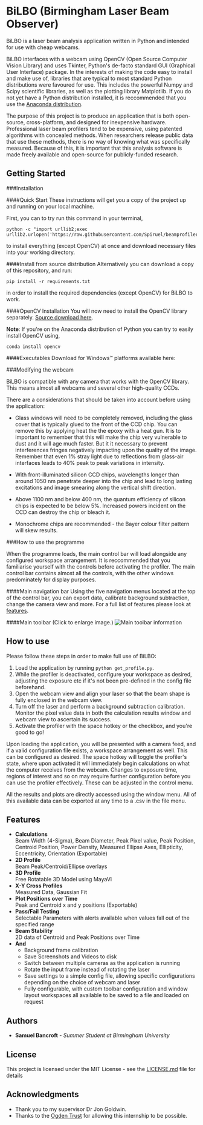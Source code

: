 # BiLBO (Birmingham Laser Beam Observer)

BiLBO is a laser beam analysis application written in Python and intended for use with cheap webcams.

BiLBO interfaces with a webcam using OpenCV (Open Source Computer Vision Library) and uses Tkinter, 
Python's de-facto standard GUI (Graphical User Interface) package.
In the interests of making the code easy to install and make use of, libraries that are typical to most standard Python distributions 
were favoured for use. This includes the powerful Numpy and Scipy scientific libraries, as well as the plotting library Matplotlib. 
If you do not yet have a Python distribution installed, it is reccommended that you use the [Anaconda distribution](https://www.continuum.io/downloads).

The purpose of this project is to produce an application that is both open-source, cross-platform, and designed for inexpensive hardware.
Professional laser beam profilers tend to be expensive, using patented algorithms with concealed methods.
When researchers release public data that use these methods, there is no way of knowing what was specifically measured.
Because of this, it is important that this analysis software is made freely available and open-source for publicly-funded research.

## Getting Started

###Installation

####Quick Start
These instructions will get you a copy of the project up and running on your local machine.

First, you can to try run this command in your terminal,

```
python -c "import urllib2;exec urllib2.urlopen('https://raw.githubusercontent.com/Spiruel/beamprofiler/master/installation.py').read()" 
```

to install everything (except OpenCV) at once and download necessary files into your working directory.

####Install from source distribution
Alternatively you can download a copy of this repository, and run:

```
pip install -r requirements.txt
```

in order to install the required dependencies (except OpenCV) for BiLBO to work. 

####OpenCV Installation
You will now need to install the OpenCV library separately. [Source download here](http://sourceforge.net/projects/opencvlibrary/files/opencv-win/).

**Note**: If you're on the Anaconda distribution of Python you can try to easily install OpenCV using,

```
conda install opencv
```
####Executables
Download for Windows™ platforms available here:

###Modifying the webcam

BiLBO is compatible with any camera that works with the OpenCV library. This means almost all webcams and several other high-quality CCDs.

There are a considerations that should be taken into account before using the application:

  * Glass windows will need to be completely removed, including the glass cover that is
    typically glued to the front of the CCD chip. You can remove this by applying heat 
    the the epoxy with a heat gun. It is to important to remember that this will make the chip
    very vulnerable to dust and it will age much faster. But it it
    necessary to prevent interferences fringes negatively impacting upon the quality of the image.
    Remember that even 1% stray light due to reflections from glass-air
    interfaces leads to 40% peak to peak variations in intensity.

  * With front-illuminated silicon CCD chips, wavelengths longer than
    around 1050 nm penetrate deeper into the chip and lead to long lasting
    excitations and image smearing along the vertical shift
    direction.

  * Above 1100 nm and below 400 nm, the quantum efficiency of silicon
    chips is expected to be below 5%. Increased powers incident on the CCD can destroy the chip
    or bleach it.

  * Monochrome chips are recommended - the Bayer colour filter
    pattern will skew results.
    
###How to use the programme

When the programme loads, the main control bar will load alongside any configured workspace arrangement. It is reccommended that you familiarise yourself
with the controls before activating the profiler. The main control bar contains almost all the controls, with the other windows predominately for display
purposes.

####Main navigation bar
Using the five navigation menus located at the top of the control bar, you can export data, calibrate background subtraction, change the camera view and more.
For a full list of features please look at [features](#features).

####Main toolbar
(Click to enlarge image.)
![Main toolbar information](https://cloud.githubusercontent.com/assets/3259632/17363802/8b730d5c-5974-11e6-861a-0fceac70c36d.png)

## How to use

Please follow these steps in order to make full use of BiLBO:

1. Load the application by running ```python get_profile.py```.
2. While the profiler is deactivated, configure your workspace as desired, adjusting the exposure etc if it's not been pre-defined in the config file beforehand.
3. Open the webcam view and align your laser so that the beam shape is fully enclosed in the webcam view.
4. Turn off the laser and perform a background subtraction calibration. Monitor the pixel value data in both the calculation results window and webcam view to ascertain its success.
5. Activate the profiler with the space hotkey or the checkbox, and you're good to go!

Upon loading the application, you will be presented with a camera feed, and if a valid configuration file exists, a workspace arrangement as well. This can be configured as desired.
The space hotkey will toggle the profiler's state, where upon activated it will immediately begin calculations on what the computer receives from the webcam.
Changes to exposure time, regions of interest and so on may require further configuration before you can use the profiler effectively. These can be adjusted in the control menu. 

All the results and plots are directly accessed using the window menu. All of this available data can be exported at any time to a .csv in the file menu.


## Features

* **Calculations**            
 Beam Width (4-Sigma), Beam Diameter, Peak Pixel value, Peak Position, Centroid Position, Power Density, Measured Ellipse Axes, Ellipticity, Eccentricity, Orientation
 (Exportable)
* **2D Profile**               
 Beam Peak/Centroid/Ellipse overlays
* **3D Profile**              
 Free Rotatable 3D Model using MayaVi
* **X-Y Cross Profiles**          
 Measured Data, Gaussian Fit
* **Plot Positions over Time**           
 Peak and Centroid x and y positions (Exportable)
* **Pass/Fail Testing**        
 Selectable Parameters with alerts available when values fall out of the specified range
* **Beam Stability**           
 2D data of Centroid and Peak Positions over Time
* **And**
  * Background frame calibration
  * Save Screenshots and Videos to disk
  * Switch between multiple cameras as the application is running
  * Rotate the input frame instead of rotating the laser
  * Save settings to a simple config file, allowing specific configurations depending on the choice of webcam and laser
  * Fully configurable, with custom toolbar configuration and window layout workspaces all available to be saved to a file and loaded on request

## Authors

* **Samuel Bancroft** - *Summer Student at Birmingham University*

## License

This project is licensed under the MIT License - see the [LICENSE.md](LICENSE.md) file for details

## Acknowledgments

* Thank you to my supervisor Dr Jon Goldwin.
* Thanks to the [Ogden Trust](www.ogdentrust.com) for allowing this internship to be possible.